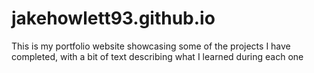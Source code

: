 # jakehowlett93.github.io
This is my portfolio website showcasing some of the projects I have completed, with a bit of text describing what I learned during each one
